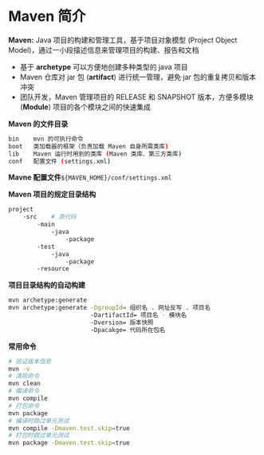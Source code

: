 # Maven 简介

**Maven:** Java 项目的构建和管理工具，基于项目对象模型 (Project Object Model)，通过一小段描述信息来管理项目的构建、报告和文档

- 基于 **archetype** 可以方便地创建多种类型的 java 项目
- Maven 仓库对 jar 包 (**artifact**) 进行统一管理，避免 jar 包的重复拷贝和版本冲突
- 团队开发，Maven 管理项目的 RELEASE 和 SNAPSHOT 版本，方便多模块 (**Module**) 项目的各个模块之间的快速集成

**Maven 的文件目录**

```bash
bin    mvn 的可执行命令
boot   类加载器的框架（负责加载 Maven 自身所需类库)
lib    Maven 运行时用到的类库 (Maven 类库、第三方类库)
conf   配置文件 (settings.xml)
```

**Mavne 配置文件**`${MAVEN_HOME}/conf/settings.xml`

**Maven 项目的规定目录结构**

```bash
project
    -src    # 源代码
        -main
            -java
                -package
        -test
            -java
                -package
        -resource
```

**项目目录结构的自动构建**

```bash
mvn archetype:generate
mvn archetype:generate -DgroupId= 组织名 . 网址反写 . 项目名
                       -DartifactId= 项目名 - 模块名
                       -Dversion= 版本快照
                       -Dpacakge= 代码所在包名
```

**常用命令**

```bash
# 验证版本信息
mvn -v
# 清除命令
mvn clean
# 编译命令
mvn compile
# 打包命令
mvn package
# 编译时跳过单元测试
mvn compile -Dmaven.test.skip=true
# 打包时跳过单元测试
mvn package -Dmaven.test.skip=true
```